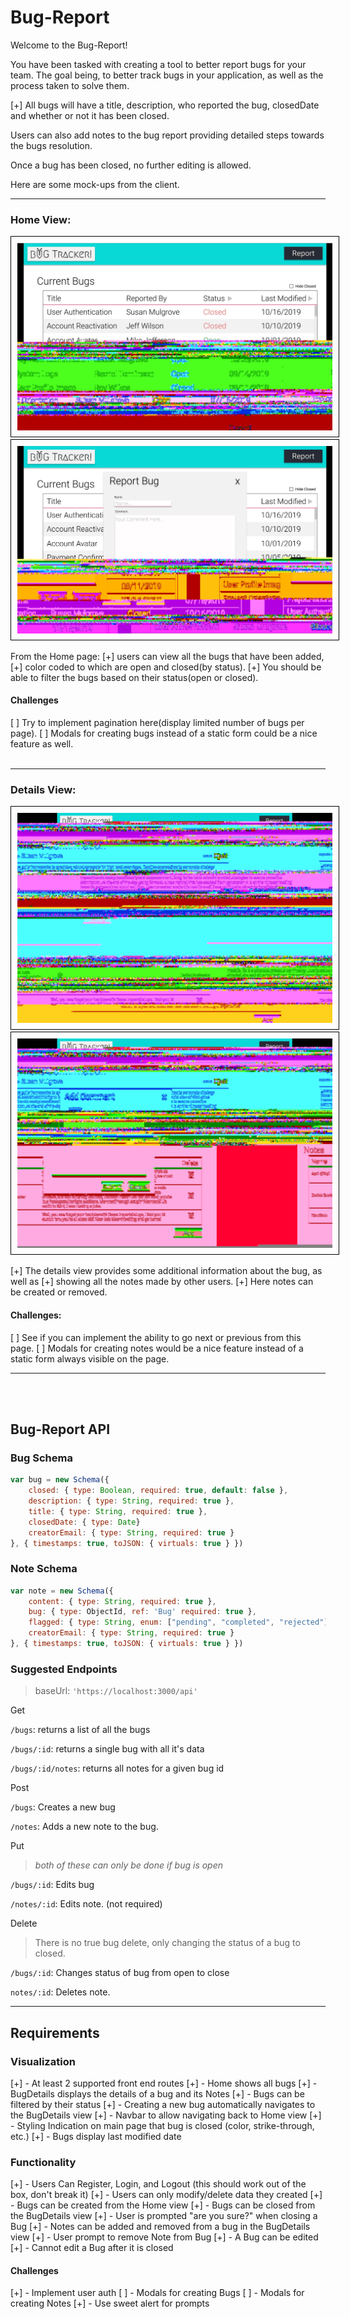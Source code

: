 # Bug-Report

Welcome to the Bug-Report!

You have been tasked with creating a tool to better report bugs for your team. The goal being, to better track bugs in your application, as well as the process taken to solve them.

[+] All bugs will have a title, description, who reported the bug, closedDate and whether or not it has been closed.

Users can also add notes to the bug report providing detailed steps towards the bugs resolution.

Once a bug has been closed, no further editing is allowed.

Here are some mock-ups from the client.

<hr>

### Home View:

<div>
  <img class="img-responsive" style="border: 1px solid black;padding: 10px" src="HomeView.jpg" />
</div>
<div>
  <img class="img-responsive" style="border: 1px solid black;padding: 10px" src="AddBug.jpg" />
</div>

From the Home page:
[+] users can view all the bugs that have been added,
[+] color coded to which are open and closed(by status).
[+] You should be able to filter the bugs based on their status(open or closed).

#### Challenges

[ ] Try to implement pagination here(display limited number of bugs per page).
[ ] Modals for creating bugs instead of a static form could be a nice feature as well.
<br>
<br>

<hr>

### Details View:

<div>
  <img class="img-responsive"  style="border: 1px solid black;padding: 10px"  src="BugDetailsView.jpg" />
</div>
<div>
  <img class="img-responsive"  style="border: 1px solid black;padding: 10px"  src="AddComment.jpg" />
</div>

[+] The details view provides some additional information about the bug, as well as
[+] showing all the notes made by other users.
[+] Here notes can be created or removed.

#### Challenges:

[ ] See if you can implement the ability to go next or previous from this page.
[ ] Modals for creating notes would be a nice feature instead of a static form always visible on the page.

<hr>
<br>
<br>

## Bug-Report API

### Bug Schema

```Javascript
var bug = new Schema({
    closed: { type: Boolean, required: true, default: false },
    description: { type: String, required: true },
    title: { type: String, required: true },
    closedDate: { type: Date}
    creatorEmail: { type: String, required: true }
}, { timestamps: true, toJSON: { virtuals: true } })
```

### Note Schema

```Javascript
var note = new Schema({
    content: { type: String, required: true },
    bug: { type: ObjectId, ref: 'Bug' required: true },
    flagged: { type: String, enum: ["pending", "completed", "rejected"] }
    creatorEmail: { type: String, required: true }
}, { timestamps: true, toJSON: { virtuals: true } })
```

### Suggested Endpoints

> baseUrl: `'https://localhost:3000/api'`

Get

`/bugs`: returns a list of all the bugs

`/bugs/:id`: returns a single bug with all it's data

`/bugs/:id/notes`: returns all notes for a given bug id

Post

`/bugs`: Creates a new bug

`/notes`: Adds a new note to the bug.

Put

> _both of these can only be done if bug is open_

`/bugs/:id`: Edits bug

`/notes/:id`: Edits note. (not required)

Delete

> There is no true bug delete, only changing the status of a bug to closed.

`/bugs/:id`: Changes status of bug from open to close

`notes/:id`: Deletes note.

<hr>

## Requirements

### Visualization

[+] - At least 2 supported front end routes
[+] - Home shows all bugs
[+] - BugDetails displays the details of a bug and its Notes
[+] - Bugs can be filtered by their status
[+] - Creating a new bug automatically navigates to the BugDetails view
[+] - Navbar to allow navigating back to Home view
[+] - Styling Indication on main page that bug is closed (color, strike-through, etc.)
[+] - Bugs display last modified date

### Functionality

[+] - Users Can Register, Login, and Logout (this should work out of the box, don't break it)
[+] - Users can only modify/delete data they created
[+] - Bugs can be created from the Home view
[+] - Bugs can be closed from the BugDetails view
[+] - User is prompted "are you sure?" when closing a Bug
[+] - Notes can be added and removed from a bug in the BugDetails view
[+] - User prompt to remove Note from Bug
[+] - A Bug can be edited
[+] - Cannot edit a Bug after it is closed

#### Challenges

[+] - Implement user auth
[ ] - Modals for creating Bugs
[ ] - Modals for creating Notes
[+] - Use sweet alert for prompts
